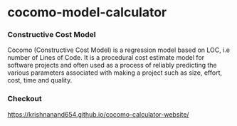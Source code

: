 # cocomo-model-calculator

### Constructive Cost Model

Cocomo (Constructive Cost Model) is a regression model based on LOC, i.e number of Lines of Code. It is a procedural cost estimate model for software projects and often used as a process of reliably predicting the various parameters associated with making a project such as size, effort, cost, time and quality.

### Checkout

https://krishnanand654.github.io/cocomo-calculator-website/
